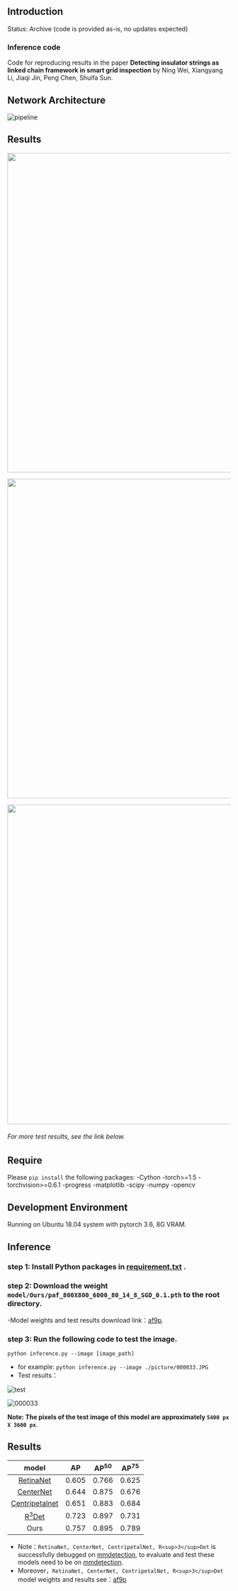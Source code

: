## Introduction
Status: Archive (code is provided as-is, no updates expected)
### Inference code
Code for reproducing results in the paper __Detecting insulator strings as linked chain framework in smart grid inspection__ by Ning Wei, Xiangyang Li, Jiaqi Jin, Peng Chen, Shuifa Sun.

## Network Architecture
![pipeline](https://github.com/XCLXY0/Insulators/blob/master/pipeline.png)

## Results
<p align="center">
<img src="https://github.com/XCLXY0/Insulators/blob/master/result/000020.jpg", width="720">
</p>
<p align="center">
<img src="https://github.com/XCLXY0/Insulators/blob/master/result/000252.jpg", width="720">
</p>
<p align="center">
<img src="https://github.com/XCLXY0/Insulators/blob/master/result/001246.jpg", width="720">
</p>

###### For more test results, see the link below.

## Require
Please `pip install` the following packages:
-Cython
-torch>=1.5
-torchvision>=0.6.1
-progress
-matplotlib
-scipy
-numpy
-opencv

## Development Environment

Running on Ubuntu 18.04 system with pytorch 3.6, 8G VRAM.

## Inference
### step 1: Install Python packages in [requirement.txt](https://github.com/XCLXY0/Insulators/blob/master/requirement.txt) .

### step 2: Download the weight `model/Ours/paf_800X800_6000_80_14_8_SGD_0.1.pth` to the root directory.

  -Model weights and test results download link：[af9p](https://pan.baidu.com/s/1coFL9CIx0wu7twu5fD9gog).

### step 3: Run the following code to test the image.
  `python inference.py --image [image_path]`
- for example:
  `python inference.py --image ./picture/000033.JPG`
- Test results：

![test](https://github.com/XCLXY0/Insulators/blob/master/test_result.png)

![000033](https://github.com/XCLXY0/Insulators/blob/master/result/000033.jpg)

__Note: The pixels of the test image of this model are approximately `5400 px X 3600 px`__.

## Results
| model | AP | AP<sup>50</sup> | AP<sup>75</sup> |
| :---------: | :---------: |:---------: |:---------: |
|[RetinaNet](https://arxiv.org/abs/1708.02002)   | 0.605 |0.766 |0.625 |
|[CenterNet](https://arxiv.org/abs/1904.07850)   | 0.644 |0.875 |0.676 |
|[Centripetalnet](https://arxiv.org/abs/2003.09119)   | 0.651 |0.883 |0.684 |
|[R<sup>3</sup>Det](https://arxiv.org/abs/1908.05612)   | 0.723 |0.897 |0.731 |
|Ours   | 0.757 |0.895 |0.789 |

- Note：`RetinaNet, CenterNet, CentripetalNet, R<sup>3</sup>Det` is successfully debugged on [mmdetection](https://github.com/open-mmlab/mmdetection), to evaluate and test these models need to be on [mmdetection](https://github.com/open-mmlab/mmdetection).
- Moreover，`RetinaNet, CenterNet, CentripetalNet, R<sup>3</sup>Det` model weights and results see：[af9p](https://pan.baidu.com/s/1coFL9CIx0wu7twu5fD9gog)
